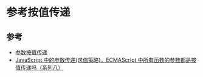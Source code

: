 # 参考按值传递

## 参考

- [参数按值传递](https://www.cnblogs.com/guaidianqiao/p/7762194.html)
- [JavaScript 中的参数传递(求值策略)，ECMAScript 中所有函数的参数都是按值传递吗（系列八）](https://juejin.cn/post/6847902222710374407)
